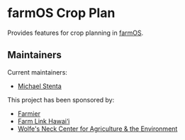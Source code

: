 # farmOS Crop Plan

Provides features for crop planning in [farmOS](https://farmOS.org).

## Maintainers

Current maintainers:
- [Michael Stenta](https://github.com/mstenta)

This project has been sponsored by:
- [Farmier](https://farmier.com)
- [Farm Link Hawai‘i](https://farmlinkhawaii.com)
- [Wolfe's Neck Center for Agriculture & the Environment](https://wolfesneck.org)
